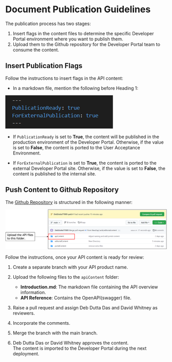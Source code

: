 # Document Publication Guidelines

The publication process has two stages:

1. Insert flags in the content files to determine the specific Developer Portal environment where you want to publish them.
2. Upload them to the Github repository for the Developer Portal team to consume the content.

## Insert Publication Flags

Follow the instructions to insert flags in the API content:

* In a markdown file, mention the following before Heading 1:  

![Publication Flags](Flags.PNG)

* If `PublicationReady` is set to **True**, the content will be published in the production environment of the Developer Portal. Otherwise, if the value is set to **False**, the content is ported to the User Acceptance Environment.  

* If `ForExternalPublication` is set to **True**, the content is ported to the external Developer Portal site. Otherwise, if the value is set to **False**, the content is published to the internal site.

## Push Content to Github Repository

The [Github Repository](https://github.com/NewDayCards/NewDay.Docs.DevPortal.Content) is structured in the following manner:  

![Github Repository Structure](./Github%20Repository%20Structure.png "Github Repository Structure")

Follow the instructions, once your API content is ready for review:

1. Create a separate branch with your API product name.
2. Upload the following files to the `apiContent` folder:

    * **Introduction.md**: The markdown file containing the API overview information.
    * **API Reference**: Contains the OpenAPI(swagger) file.

3. Raise a pull request and assign Deb Dutta Das and David Whitney as reviewers.  
4. Incorporate the comments.  
5. Merge the branch with the main branch.
6. Deb Dutta Das or David Whitney approves the content.  
  The content is imported to the Developer Portal during the next deployment.
